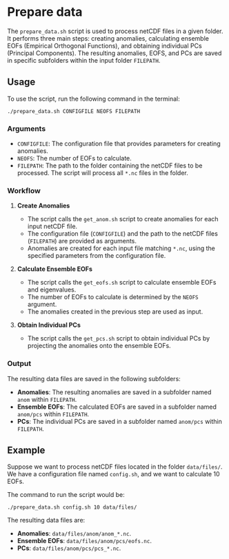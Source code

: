 # Prepare data

The `prepare_data.sh` script is used to process netCDF files in a given folder. It performs three main steps: creating
anomalies, calculating ensemble EOFs (Empirical Orthogonal Functions), and obtaining individual PCs (Principal
Components). The resulting anomalies, EOFS, and PCs are saved in specific subfolders within the input folder `FILEPATH`.

## Usage

To use the script, run the following command in the terminal:

```shell
./prepare_data.sh CONFIGFILE NEOFS FILEPATH
```

### Arguments

- `CONFIGFILE`: The configuration file that provides parameters for creating anomalies.
- `NEOFS`: The number of EOFs to calculate.
- `FILEPATH`: The path to the folder containing the netCDF files to be processed. The script will process all `*.nc`
  files in the folder.

### Workflow

1. **Create Anomalies**
    - The script calls the `get_anom.sh` script to create anomalies for each input netCDF file.
    - The configuration file (`CONFIGFILE`) and the path to the netCDF files (`FILEPATH`) are provided as arguments.
    - Anomalies are created for each input file matching `*.nc`, using the specified parameters from the configuration file.

2. **Calculate Ensemble EOFs**
    - The script calls the `get_eofs.sh` script to calculate ensemble EOFs and eigenvalues.
    - The number of EOFs to calculate is determined by the `NEOFS` argument.
    - The anomalies created in the previous step are used as input.

3. **Obtain Individual PCs**
    - The script calls the `get_pcs.sh` script to obtain individual PCs by projecting the anomalies onto the ensemble EOFs.

### Output
The resulting data files are saved in the following subfolders:

- __Anomalies__: The resulting anomalies are saved in a subfolder named `anom` within `FILEPATH`.
- __Ensemble EOFs__: The calculated EOFs are saved in a subfolder named `anom/pcs` within `FILEPATH`.
- __PCs__: The individual PCs are saved in a subfolder named `anom/pcs` within `FILEPATH`.

## Example

Suppose we want to process netCDF files located in the folder `data/files/`. We have a configuration file named `config.sh`, and we want to calculate 10 EOFs.

The command to run the script would be:

```shell
./prepare_data.sh config.sh 10 data/files/
```

The resulting data files are:

- __Anomalies__: `data/files/anom/anom_*.nc`.
- __Ensemble EOFs__: `data/files/anom/pcs/eofs.nc`.
- __PCs__: `data/files/anom/pcs/pcs_*.nc`.